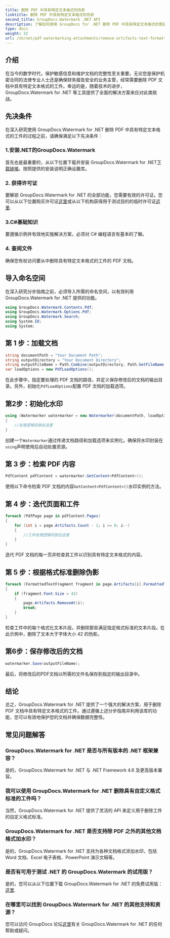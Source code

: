 ```yaml
---
title: 删除 PDF 中具有特定文本格式的伪影
linktitle: 删除 PDF 中具有特定文本格式的伪影
second_title: GroupDocs.Watermark .NET API
description: 了解如何使用 GroupDocs for .NET 删除 PDF 中具有特定文本格式的瑕疵。请遵循我们的分步指南。
type: docs
weight: 32
url: /zh/net/pdf-watermarking-attachments/remove-artifacts-text-formatting-pdf/
---
```

## 介绍
在当今的数字时代，保护敏感信息和维护文档的完整性至关重要。无论您是保护机密合同的法律专业人士还是确保财务报告安全的业务主管，经常需要删除 PDF 文档中具有特定文本格式的工件。幸运的是，随着技术的进步，GroupDocs.Watermark for .NET 等工具提供了全面的解决方案来应对此类挑战。
## 先决条件
在深入研究使用 GroupDocs.Watermark for .NET 删除 PDF 中具有特定文本格式的工件的过程之前，请确保满足以下先决条件：
### 1.安装.NET的GroupDocs.Watermark
首先也是最重要的，从以下位置下载并安装 GroupDocs.Watermark for .NET[下载链接](https://releases.groupdocs.com/Watermark/net/)。按照提供的安装说明正确设置库。
### 2. 获得许可证
要解锁 GroupDocs.Watermark for .NET 的全部功能，您需要有效的许可证。您可以从以下位置购买许可证[这里](https://purchase.groupdocs.com/buy)或从以下机构获得用于测试目的的临时许可证[这里](https://purchase.groupdocs.com/temporary-license/).
### 3.C#基础知识
要遵循示例并有效地实施解决方案，必须对 C# 编程语言有基本的了解。
### 4. 查阅文件
确保您有权访问要从中删除具有特定文本格式的工件的 PDF 文档。

## 导入命名空间
在深入研究分步指南之前，必须导入所需的命名空间，以有效利用 GroupDocs.Watermark for .NET 提供的功能。
```csharp
using GroupDocs.Watermark.Contents.Pdf;
using GroupDocs.Watermark.Options.Pdf;
using GroupDocs.Watermark.Search;
using System.IO;
using System;
```
## 第 1 步：加载文档
```csharp
string documentPath = "Your Document Path";
string outputDirectory = "Your Document Directory";
string outputFileName = Path.Combine(outputDirectory, Path.GetFileName(documentPath));
var loadOptions = new PdfLoadOptions();
```
在此步骤中，指定要处理的 PDF 文档的路径，并定义保存修改后的文档的输出目录。另外，初始化`PdfLoadOptions`配置 PDF 文档的加载选项。
## 第2步：初始化水印
```csharp
using (Watermarker watermarker = new Watermarker(documentPath, loadOptions))
{
    //处理逻辑将放在这里
}
```
创建一个`Watermarker`通过传递文档路径和加载选项来实例化。确保将水印封装在`using`声明使用后自动处置资源。
## 第 3 步：检索 PDF 内容
```csharp
PdfContent pdfContent = watermarker.GetContent<PdfContent>();
```
使用以下命令检索 PDF 文档的内容`GetContent<PdfContent>()`水印实例的方法。
## 第 4 步：迭代页面和工件
```csharp
foreach (PdfPage page in pdfContent.Pages)
{
    for (int i = page.Artifacts.Count - 1; i >= 0; i--)
    {
        //工件处理逻辑将放在这里
    }
}
```
迭代 PDF 文档的每一页并检查其工件以识别具有特定文本格式的内容。
## 第 5 步：根据格式标准删除伪影
```csharp
foreach (FormattedTextFragment fragment in page.Artifacts[i].FormattedTextFragments)
{
    if (fragment.Font.Size > 42)
    {
        page.Artifacts.RemoveAt(i);
        break;
    }
}
```
检查工件中的每个格式化文本片段，并删除那些满足指定格式标准的文本片段。在此示例中，删除了文本大于字体大小 42 的伪影。
## 第6步：保存修改后的文档
```csharp
watermarker.Save(outputFileName);
```
最后，将修改后的PDF文档以所需的文件名保存到指定的输出目录中。

## 结论
总之，GroupDocs.Watermark for .NET 提供了一个强大的解决方案，用于删除 PDF 文档中具有特定文本格式的工件。通过遵循上述分步指南并利用该库的功能，您可以有效地保护您的文档并确保数据完整性。
## 常见问题解答
### GroupDocs.Watermark for .NET 是否与所有版本的 .NET 框架兼容？
是的，GroupDocs.Watermark for .NET 与 .NET Framework 4.6 及更高版本兼容。
### 我可以使用 GroupDocs.Watermark for .NET 删除具有自定义格式标准的工件吗？
当然，GroupDocs.Watermark for .NET 提供了灵活的 API 来定义用于删除工件的自定义格式标准。
### GroupDocs.Watermark for .NET 是否支持除 PDF 之外的其他文档格式加水印？
是的，GroupDocs.Watermark for .NET 支持为各种文档格式添加水印，包括 Word 文档、Excel 电子表格、PowerPoint 演示文稿等。
### 是否有可用于测试 .NET 的 GroupDocs.Watermark 的试用版？
是的，您可以从以下位置下载 GroupDocs.Watermark for .NET 的免费试用版：[这里](https://releases.groupdocs.com/).
### 在哪里可以找到 GroupDocs.Watermark for .NET 的其他支持和资源？
您可以访问 GroupDocs 论坛[这里](https://forum.groupdocs.com/c/watermark/19)有关 GroupDocs.Watermark for .NET 的任何帮助或疑问。